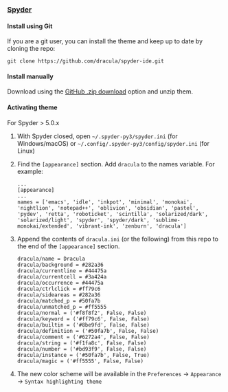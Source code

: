 ### [Spyder](https://www.spyder-ide.org/)

#### Install using Git

If you are a git user, you can install the theme and keep up to date by cloning the repo:

    git clone https://github.com/dracula/spyder-ide.git

#### Install manually

Download using the [GitHub .zip download](https://github.com/dracula/spyder-ide/archive/master.zip) option and unzip them.

#### Activating theme

For Spyder > 5.0.x

1. With Spyder closed, open `~/.spyder-py3/spyder.ini` (for Windows/macOS) or `~/.config/.spyder-py3/config/spyder.ini` (for Linux)
2. Find the `[appearance]` section. Add `dracula` to the names variable. For example:

    ```
    ...
    [appearance]
    ...
    names = ['emacs', 'idle', 'inkpot', 'minimal', 'monokai', 'nightlion', 'notepad++', 'oblivion', 'obsidian', 'pastel', 'pydev', 'retta', 'roboticket', 'scintilla', 'solarized/dark', 'solarized/light', 'spyder', 'spyder/dark', 'sublime-monokai/extended', 'vibrant-ink', 'zenburn', 'dracula']
    ```

3. Append the contents of `dracula.ini` (or the following) from this repo to the end of the `[appearance]` section.

    ```
    dracula/name = Dracula
    dracula/background = #282a36
    dracula/currentline = #44475a
    dracula/currentcell = #3a424a
    dracula/occurrence = #44475a
    dracula/ctrlclick = #ff79c6
    dracula/sideareas = #282a36
    dracula/matched_p = #50fa7b
    dracula/unmatched_p = #ff5555
    dracula/normal = ('#f8f8f2', False, False)
    dracula/keyword = ('#ff79c6', False, False)
    dracula/builtin = ('#8be9fd', False, False)
    dracula/definition = ('#50fa7b', False, False)
    dracula/comment = ('#6272a4', False, False)
    dracula/string = ('#f1fa8c', False, False)
    dracula/number = ('#bd93f9', False, False)
    dracula/instance = ('#50fa7b', False, True)
    dracula/magic = ('#ff5555', False, False)
    ```

4. The new color scheme will be available in the `Preferences` -> `Appearance` -> `Syntax highlighting theme`
